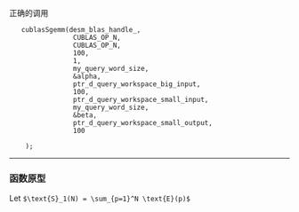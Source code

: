 正确的调用

```
   cublasSgemm(desm_blas_handle_,
                CUBLAS_OP_N,
                CUBLAS_OP_N,
                100,
                1,
                my_query_word_size,
                &alpha,
                ptr_d_query_workspace_big_input,
                100,
                ptr_d_query_workspace_small_input,
                my_query_word_size,
                &beta,
                ptr_d_query_workspace_small_output,
                100

    );
```

---

### 函数原型 
Let `$\text{S}_1(N) = \sum_{p=1}^N \text{E}(p)$`

